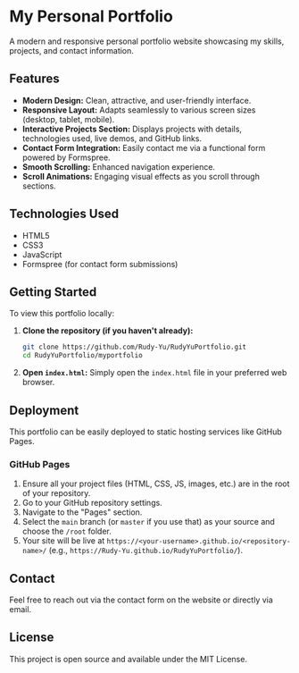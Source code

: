 # My Personal Portfolio

A modern and responsive personal portfolio website showcasing my skills, projects, and contact information.

## Features

*   **Modern Design:** Clean, attractive, and user-friendly interface.
*   **Responsive Layout:** Adapts seamlessly to various screen sizes (desktop, tablet, mobile).
*   **Interactive Projects Section:** Displays projects with details, technologies used, live demos, and GitHub links.
*   **Contact Form Integration:** Easily contact me via a functional form powered by Formspree.
*   **Smooth Scrolling:** Enhanced navigation experience.
*   **Scroll Animations:** Engaging visual effects as you scroll through sections.

## Technologies Used

*   HTML5
*   CSS3
*   JavaScript
*   Formspree (for contact form submissions)

## Getting Started

To view this portfolio locally:

1.  **Clone the repository (if you haven't already):**
    ```bash
    git clone https://github.com/Rudy-Yu/RudyYuPortfolio.git
    cd RudyYuPortfolio/myportfolio
    ```
2.  **Open `index.html`:** Simply open the `index.html` file in your preferred web browser.

## Deployment

This portfolio can be easily deployed to static hosting services like GitHub Pages.

### GitHub Pages

1.  Ensure all your project files (HTML, CSS, JS, images, etc.) are in the root of your repository.
2.  Go to your GitHub repository settings.
3.  Navigate to the "Pages" section.
4.  Select the `main` branch (or `master` if you use that) as your source and choose the `/root` folder.
5.  Your site will be live at `https://<your-username>.github.io/<repository-name>/` (e.g., `https://Rudy-Yu.github.io/RudyYuPortfolio/`).

## Contact

Feel free to reach out via the contact form on the website or directly via email.

## License

This project is open source and available under the MIT License. 